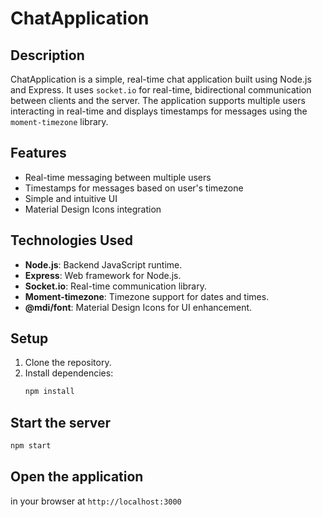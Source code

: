 # ChatApplication

## Description

ChatApplication is a simple, real-time chat application built using Node.js and Express. It uses `socket.io` for real-time, bidirectional communication between clients and the server. The application supports multiple users interacting in real-time and displays timestamps for messages using the `moment-timezone` library.

## Features
- Real-time messaging between multiple users
- Timestamps for messages based on user's timezone
- Simple and intuitive UI
- Material Design Icons integration

## Technologies Used
- **Node.js**: Backend JavaScript runtime.
- **Express**: Web framework for Node.js.
- **Socket.io**: Real-time communication library.
- **Moment-timezone**: Timezone support for dates and times.
- **@mdi/font**: Material Design Icons for UI enhancement.

## Setup

1. Clone the repository.
2. Install dependencies:
   ```bash
   npm install

## Start the server

```bash
npm start
```

## Open the application

in your browser at `http://localhost:3000`

